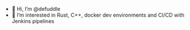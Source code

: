 - 👋 Hi, I’m @defuddle
- 👀 I’m interested in Rust, C++, docker dev environments and CI/CD with Jenkins pipelines

